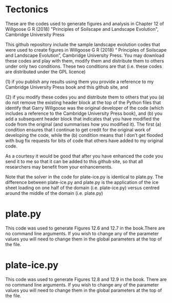 # Tectonics
These are the codes used to generate figures and analysis in Chapter 12 of Willgoose G R (2018) "Principles of Soilscape and Landscape Evolution", Cambridge University Press

This github repository include the sample landscape evolution codes that were used to create figures in Willgoose G R (2018) “ Principles of Soilscape and Landscape Evolution”, Cambridge University Press. You may download these codes and play with them, modify them and distribute them to others under only two conditions. These two conditions are that (i.e. these codes are distributed under the GPL licence)

(1) if you publish any results using them you provide a reference to my Cambridge University Press book and this github site, and 

(2) if you modify these codes you and distribute them to others that you (a) do not remove the existing header block at the top of the Python files that identify that Garry Willgoose was the original developer of the code (which includes a reference to the Cambridge University Press book), and (b) you add a subsequent header block that indicates that you have modified the code from the original (and summarises how you modified it). The first (a) condition ensures that I continue to get credit for the original work of developing the code, while the (b) condition means that I don’t get flooded with bug fix requests for bits of code that others have added to my original code.

As a courtesy it would be good that after you have enhanced the code you send it to me so that it can be added to this github site, so that all researchers may benefit from your enhancements.

Note that the solver in the code for plate-ice.py is identical to plate.py. The difference between plate-ice.py and plate.py is the application of the ice sheet loading on one half of the domain (i.e. plate-ice.py) versus centred around the middle of the domain (i.e. plate.py)

# plate.py

This code was used to generate Figures 12.6 and 12.7 in the book.There are no command line arguments. If you wish to change any of the parameter values you will need to change them in the global parameters at the top of the file. 

# plate-ice.py

This code was used to generate Figures 12.8 and 12.9 in the book. There are no command line arguments. If you wish to change any of the parameter values you will need to change them in the global parameters at the top of the file. 
